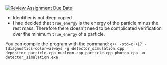 [![Review Assignment Due Date](https://classroom.github.com/assets/deadline-readme-button-24ddc0f5d75046c5622901739e7c5dd533143b0c8e959d652212380cedb1ea36.svg)](https://classroom.github.com/a/LiKsGfCu)

- Identifier is not deep copied.
- I hae decided that `true_energy` is the energy of the particle minus the rest mass. Therefore there doesn't need to be complicated verification over the minimum `true_energy` of a particle.

You can compile the program with the command:
`g++ -std=c++17 -fdiagnostics-color=always -g detector_simulation.cpp depositor_particle.cpp nucleon.cpp particle.cpp photon.cpp -o detector_simulation.exe`